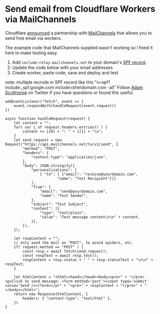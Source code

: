 # Send email from Cloudflare Workers via MailChannels

Cloudflare [announced](https://blog.cloudflare.com/sending-email-from-workers-with-mailchannels/) a partnership with [MailChannels](https://mailchannels.com/) that allows you to send free email via workers.

The example code that MailChannels supplied wasn't working so I fixed it here to make testing easy.

1. Add `include:relay.mailchannels.net` to your domain's [SPF record](https://mailchannels.zendesk.com/hc/en-us/articles/200262610-Set-up-SPF-Records).
2. Update the code below with your email addresses
3. Create worker, paste code, save and deploy and test

note:  multiple recrods in SPF record like this "v=spf1 include:_spf.google.com include:otherdomain.com -all"
Follow [Adam Sculthorpe](https://twitter.com/AdamSculthorpe) on Twitter if you have questions or found this useful.

```
addEventListener("fetch", event => {
    event.respondWith(handleRequest(event.request))
})

async function handleRequest(request) {
    let content = "";
    for( var i of request.headers.entries() ) {
        content += i[0] + ": " + i[1] + "\n";
    }
    let send_request = new Request("https://api.mailchannels.net/tx/v1/send", {
        "method": "POST",
        "headers": {
            "content-type": "application/json",
        },
        "body": JSON.stringify({
            "personalizations": [
                { "to": [ {"email": "receive@yourdomain.com",
                        "name": "Test Recipient"}]}
            ],
            "from": {
                "email": "send@yourdomain.com",
                "name": "Test Sender",
            },
            "subject": "Test Subject",
            "content": [{
                "type": "text/plain",
                "value": "Test message content\n\n" + content,
            }],
        }),
    });

    let respContent = "";
    // only send the mail on "POST", to avoid spiders, etc.
    if( request.method == "POST" ) {
        const resp = await fetch(send_request);
        const respText = await resp.text();
        respContent = resp.status + " " + resp.statusText + "\n\n" + respText;
    }

    let htmlContent = "<html><head></head><body><pre>" + "</pre><p>Click to send message: <form method='post'><input type='submit' value='Send'/></form></p>" + "<pre>" + respContent + "</pre>" + "</body></html>";
    return new Response(htmlContent, {
        headers: { "content-type": "text/html" },
    })
}
``` 